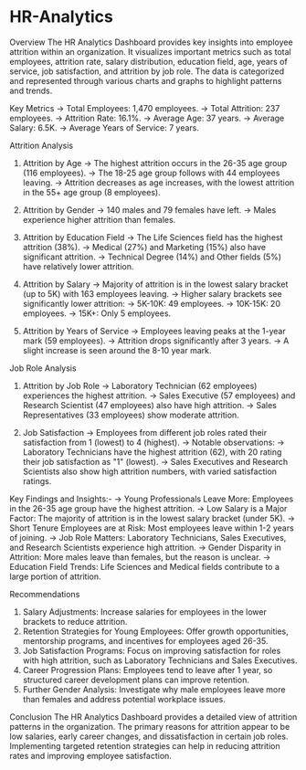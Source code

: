 # HR-Analytics
Overview
The HR Analytics Dashboard provides key insights into employee attrition within an organization. It visualizes important metrics such as total employees, attrition rate, salary distribution, education field, age, years of service, job satisfaction, and attrition by job role. The data is categorized and represented through various charts and graphs to highlight patterns and trends.

Key Metrics
-> Total Employees: 1,470 employees.
-> Total Attrition: 237 employees.
-> Attrition Rate: 16.1%.
-> Average Age: 37 years.
-> Average Salary: 6.5K.
-> Average Years of Service: 7 years.

Attrition Analysis
1. Attrition by Age
-> The highest attrition occurs in the 26-35 age group (116 employees).
-> The 18-25 age group follows with 44 employees leaving.
-> Attrition decreases as age increases, with the lowest attrition in the 55+ age group (8 employees).

2. Attrition by Gender
-> 140 males and 79 females have left.
-> Males experience higher attrition than females.

3. Attrition by Education Field
-> The Life Sciences field has the highest attrition (38%).
-> Medical (27%) and Marketing (15%) also have significant attrition.
-> Technical Degree (14%) and Other fields (5%) have relatively lower attrition.

4. Attrition by Salary
-> Majority of attrition is in the lowest salary bracket (up to 5K) with 163 employees leaving.
-> Higher salary brackets see significantly lower attrition:
-> 5K-10K: 49 employees.
-> 10K-15K: 20 employees.
-> 15K+: Only 5 employees.

5. Attrition by Years of Service
-> Employees leaving peaks at the 1-year mark (59 employees).
-> Attrition drops significantly after 3 years.
-> A slight increase is seen around the 8-10 year mark.

Job Role Analysis
1. Attrition by Job Role
-> Laboratory Technician (62 employees) experiences the highest attrition.
-> Sales Executive (57 employees) and Research Scientist (47 employees) also have high attrition.
-> Sales Representatives (33 employees) show moderate attrition.

2. Job Satisfaction
-> Employees from different job roles rated their satisfaction from 1 (lowest) to 4 (highest).
-> Notable observations:
-> Laboratory Technicians have the highest attrition (62), with 20 rating their job satisfaction as "1" (lowest).
-> Sales Executives and Research Scientists also show high attrition numbers, with varied satisfaction ratings.

Key Findings and Insights:-
-> Young Professionals Leave More: Employees in the 26-35 age group have the highest attrition.
-> Low Salary is a Major Factor: The majority of attrition is in the lowest salary bracket (under 5K).
-> Short Tenure Employees are at Risk: Most employees leave within 1-2 years of joining.
-> Job Role Matters: Laboratory Technicians, Sales Executives, and Research Scientists experience high attrition.
-> Gender Disparity in Attrition: More males leave than females, but the reason is unclear.
-> Education Field Trends: Life Sciences and Medical fields contribute to a large portion of attrition.

Recommendations
1) Salary Adjustments: Increase salaries for employees in the lower brackets to reduce attrition.
2) Retention Strategies for Young Employees: Offer growth opportunities, mentorship programs, and incentives for employees aged 26-35.
3) Job Satisfaction Programs: Focus on improving satisfaction for roles with high attrition, such as Laboratory Technicians and Sales Executives.
4) Career Progression Plans: Employees tend to leave after 1 year, so structured career development plans can improve retention.
5) Further Gender Analysis: Investigate why male employees leave more than females and address potential workplace issues.

Conclusion
The HR Analytics Dashboard provides a detailed view of attrition patterns in the organization. The primary reasons for attrition appear to be low salaries, early career changes, and dissatisfaction in certain job roles. Implementing targeted retention strategies can help in reducing attrition rates and improving employee satisfaction.

